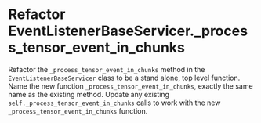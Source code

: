 # Refactor EventListenerBaseServicer._process_tensor_event_in_chunks

Refactor the `_process_tensor_event_in_chunks` method in the `EventListenerBaseServicer` class to be a stand alone, top level function.
Name the new function `_process_tensor_event_in_chunks`, exactly the same name as the existing method.
Update any existing `self._process_tensor_event_in_chunks` calls to work with the new `_process_tensor_event_in_chunks` function.
